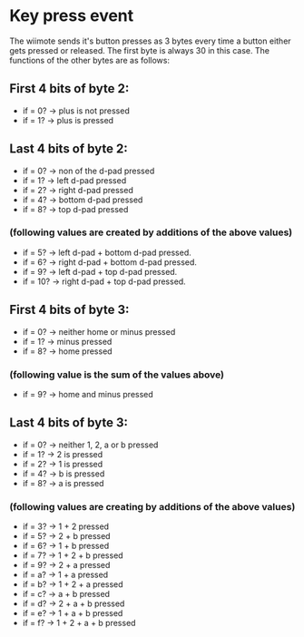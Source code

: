 # Key press event

The wiimote sends it's button presses as 3 bytes every time a button either gets pressed or
released. The first byte is always 30 in this case. The functions of the other bytes
are as follows:

## First 4 bits of byte 2:
  * if = 0? -> plus is not pressed
  * if = 1? -> plus is pressed
## Last 4 bits of byte 2:
  * if = 0? -> non of the d-pad pressed
  * if = 1? -> left d-pad pressed
  * if = 2? -> right d-pad pressed
  * if = 4? -> bottom d-pad pressed
  * if = 8? -> top d-pad pressed
  ### (following values are created by additions of the above values)
  * if = 5? -> left d-pad + bottom d-pad pressed.
  * if = 6? -> right d-pad + bottom d-pad pressed.
  * if = 9? -> left d-pad + top d-pad pressed.
  * if = 10? -> right d-pad + top d-pad pressed.
## First 4 bits of byte 3:
  * if = 0? -> neither home or minus pressed
  * if = 1? -> minus pressed
  * if = 8? -> home pressed
  ### (following value is the sum of the values above)
  * if = 9? -> home and minus pressed
## Last 4 bits of byte 3:
  * if = 0? -> neither 1, 2, a or b pressed
  * if = 1? -> 2 is pressed
  * if = 2? -> 1 is pressed
  * if = 4? -> b is pressed
  * if = 8? -> a is pressed
  ### (following values are creating by additions of the above values)
  * if = 3? -> 1 + 2 pressed
  * if = 5? -> 2 + b pressed
  * if = 6? -> 1 + b pressed
  * if = 7? -> 1 + 2 + b pressed
  * if = 9? -> 2 + a pressed
  * if = a? -> 1 + a pressed
  * if = b? -> 1 + 2 + a pressed
  * if = c? -> a + b pressed
  * if = d? -> 2 + a + b pressed
  * if = e? -> 1 + a + b pressed
  * if = f? -> 1 + 2 + a + b pressed
